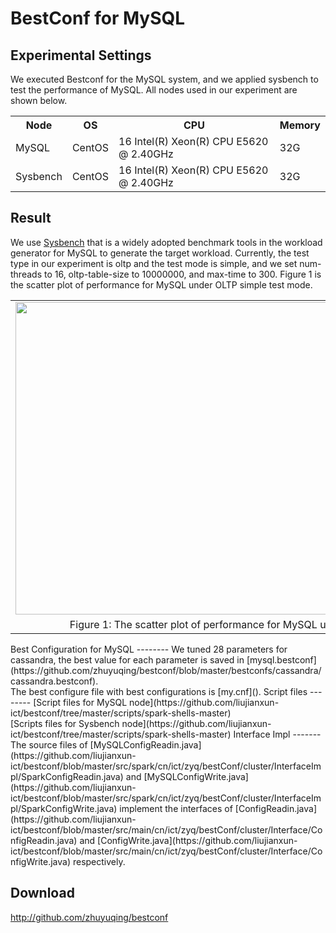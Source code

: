 BestConf for MySQL
======================
Experimental Settings
-----------
We executed Bestconf for the MySQL system, and we applied sysbench to test the performance of MySQL. All nodes used in our experiment are shown below.
<div>
    <table border="0">
      <tr>
        <th>Node</th>
        <th>OS</th>
        <th>CPU</th>
        <th>Memory</th>
      </tr>
      <tr>
        <td>MySQL</td>
        <td>CentOS</td>
        <td>16 Intel(R) Xeon(R) CPU E5620 @ 2.40GHz</td>
        <td>32G</td>
      </tr>
      <tr>
        <td>Sysbench</td>
        <td>CentOS</td>
        <td>16 Intel(R) Xeon(R) CPU E5620 @ 2.40GHz</td>
        <td>32G</td>
      </tr> 
    </table>
</div>

Result
-----------
We use [Sysbench](https://github.com/nuodb/sysbench) that is a widely adopted benchmark tools in the workload generator for MySQL to generate the target workload. Currently, the test type in our experiment is oltp and the test mode is simple, and we set num-threads to 16, oltp-table-size to 10000000, and max-time to 300. Figure 1 is the scatter plot of performance for MySQL under OLTP simple test mode.
<table border="0" cellspacing="0" cellpadding="0" frame=void rows=none cols=none rules=none>
<tr border="0">
<td border="0">
<img src="https://github.com/zhuyuqing/bestconf/blob/master/doc/pics/mysql-simple.jpg" width = "800" height = "500" align=center />
</td>
</tr>
<tr border="0">
<td border="0" align=center>
Figure 1: The scatter plot of performance for MySQL under OLTP simple test mode.
</td>
</tr>
</table>
Best Configuration for MySQL
--------
We tuned 28 parameters for cassandra, the best value for each parameter is saved in [mysql.bestconf](https://github.com/zhuyuqing/bestconf/blob/master/bestconfs/cassandra/cassandra.bestconf).<br>
The best configure file with best configurations is [my.cnf]().
Script files
--------
[Script files for MySQL node](https://github.com/liujianxun-ict/bestconf/tree/master/scripts/spark-shells-master)<br>
[Scripts files for Sysbench node](https://github.com/liujianxun-ict/bestconf/tree/master/scripts/spark-shells-master)
Interface Impl
-------
The source files of [MySQLConfigReadin.java](https://github.com/liujianxun-ict/bestconf/blob/master/src/spark/cn/ict/zyq/bestConf/cluster/InterfaceImpl/SparkConfigReadin.java) and [MySQLConfigWrite.java](https://github.com/liujianxun-ict/bestconf/blob/master/src/spark/cn/ict/zyq/bestConf/cluster/InterfaceImpl/SparkConfigWrite.java) implement the interfaces of [ConfigReadin.java](https://github.com/liujianxun-ict/bestconf/blob/master/src/main/cn/ict/zyq/bestConf/cluster/Interface/ConfigReadin.java) and [ConfigWrite.java](https://github.com/liujianxun-ict/bestconf/blob/master/src/main/cn/ict/zyq/bestConf/cluster/Interface/ConfigWrite.java) respectively.  

Download 
-------

http://github.com/zhuyuqing/bestconf



